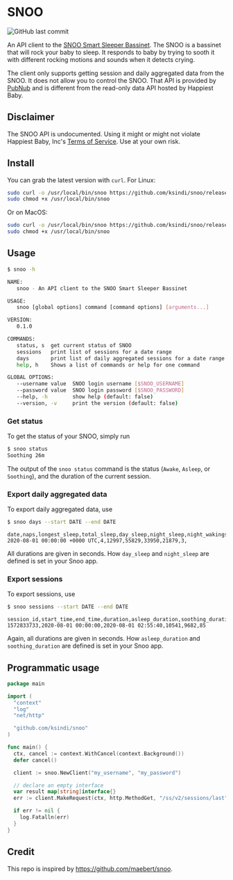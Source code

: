 # SNOO

![GitHub last commit](https://img.shields.io/github/last-commit/ksindi/snoo?style=for-the-badge)

An API client to the [SNOO Smart Sleeper Bassinet](https://www.happiestbaby.com/products/snoo-smart-bassinet).
The SNOO is a bassinet that will rock your baby to sleep. It responds to
baby by trying to sooth it with different rocking motions and sounds when it
detects crying.

The client only supports getting session and daily aggregated data
from the SNOO. It does not allow you to control the SNOO. That API is provided
by [PubNub](https://www.pubnub.com) and is different from the read-only data
API hosted by Happiest Baby.

## Disclaimer

The SNOO API is undocumented. Using it might or might not violate Happiest Baby, Inc's
[Terms of Service](https://www.happiestbaby.com/pages/terms-of-service).
Use at your own risk.

## Install

You can grab the latest version with `curl`. For Linux:

```sh
sudo curl -o /usr/local/bin/snoo https://github.com/ksindi/snoo/releases/download/v0.1.0/snoo-linux
sudo chmod +x /usr/local/bin/snoo
```

Or on MacOS:

```sh
sudo curl -o /usr/local/bin/snoo https://github.com/ksindi/snoo/releases/download/v0.1.0/snoo-darwin
sudo chmod +x /usr/local/bin/snoo
```

## Usage

```sh
$ snoo -h

NAME:
   snoo - An API client to the SNOO Smart Sleeper Bassinet

USAGE:
   snoo [global options] command [command options] [arguments...]

VERSION:
   0.1.0

COMMANDS:
   status, s  get current status of SNOO
   sessions   print list of sessions for a date range
   days       print list of daily aggregated sessions for a date range
   help, h    Shows a list of commands or help for one command

GLOBAL OPTIONS:
   --username value  SNOO login username [$SNOO_USERNAME]
   --password value  SNOO login password [$SNOO_PASSWORD]
   --help, -h        show help (default: false)
   --version, -v     print the version (default: false)
```

### Get status

To get the status of your SNOO, simply run

```sh
$ snoo status
Soothing 26m
```

The output of the `snoo status` command is the status
(`Awake`, `Asleep`, or `Soothing`), and the duration of the current session.

### Export daily aggregated data

To export daily aggregated data, use

```sh
$ snoo days --start DATE --end DATE
```

```csv
date,naps,longest_sleep,total_sleep,day_sleep,night_sleep,night_wakings,timezone
2020-08-01 00:00:00 +0000 UTC,4,12997,55829,33950,21879,3,
```

All durations are given in seconds. How `day_sleep` and `night_sleep`
are defined is set in your Snoo app.

### Export sessions

To export sessions, use

```sh
$ snoo sessions --start DATE --end DATE
```

```csv
session_id,start_time,end_time,duration,asleep_duration,soothing_duration
1572833733,2020-08-01 00:00:00,2020-08-01 02:55:40,10541,9682,85
```

Again, all durations are given in seconds. How `asleep_duration` and `soothing_duration`
are defined is set in your Snoo app.

## Programmatic usage

```go
package main

import (
  "context"
  "log"
  "net/http"

  "github.com/ksindi/snoo"
)

func main() {
  ctx, cancel := context.WithCancel(context.Background())
  defer cancel()

  client := snoo.NewClient("my_username", "my_password")

  // declare an empty interface
  var result map[string]interface{}
  err := client.MakeRequest(ctx, http.MethodGet, "/ss/v2/sessions/last", nil, nil, &result)

  if err != nil {
  	log.Fatalln(err)
  }
}
```

## Credit

This repo is inspired by https://github.com/maebert/snoo.
